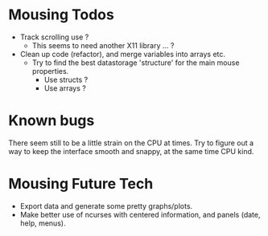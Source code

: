Mousing Todos
=============
* Track scrolling use ?
    * This seems to need another X11 library ... ?
* Clean up code (refactor), and merge variables into arrays etc.
    * Try to find the best datastorage 'structure' for the main mouse properties.
        * Use structs ? 
        * Use arrays ?

Known bugs
==========
There seem still to be a little strain on the CPU at times. Try to figure out a way to keep the interface smooth and snappy, at the same time CPU kind.

Mousing Future Tech
===================
  * Export data and generate some pretty graphs/plots.
  * Make better use of ncurses with centered information, and panels (date, help, menus).
